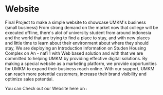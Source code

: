 # Website

Final Project to make a simple website to showcase UMKM's business (small business) From strong demand on the market now that college will be executed offline, there's alot of university student from around indonesia and the world that are trying to find a place to stay, and with new places and little time to learn about their environment about where they should stay, We are deploying an Introduction Information on Studen Housing Complex on An - nafi 1 with Web based solution and with that we are committed to helping UMKM by providing effective digital solutions. By making a special website as a marketing platform, we provide opportunities for UMKM to expand their business reach online. With our support, UMKM can reach more potential customers, increase their brand visibility and optimize sales potential.

You can Check out our Website here on :
